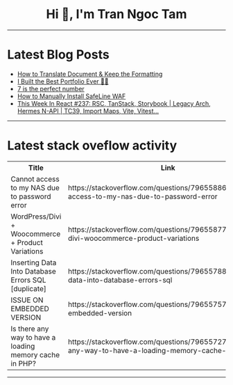 <h1 align="center">Hi 👋, I'm Tran Ngoc Tam</h1>

---

# Latest Blog Posts 
<!-- BLOG-POST-LIST:START -->
- [How to Translate Document &amp; Keep the Formatting](https://dev.to/elenahartmann/how-to-translate-document-keep-the-formatting-35c8)
- [I Built the Best Portfolio Ever 💼✨](https://dev.to/boluwatifeilerioluwa/i-built-the-best-portfolio-ever-2j5p)
- [7 is the perfect number](https://dev.to/juanfrank77/7-is-the-perfect-number-35lf)
- [How to Manually Install SafeLine WAF](https://dev.to/carrie_luo1/how-to-manually-install-safeline-waf-44ko)
- [This Week In React #237: RSC, TanStack, Storybook | Legacy Arch, Hermes N-API | TC39, Import Maps, Vite, Vitest...](https://dev.to/sebastienlorber/this-week-in-react-237-rsc-tanstack-storybook-legacy-arch-hermes-n-api-tc39-import-maps-4jl)
<!-- BLOG-POST-LIST:END -->

---

# Latest stack oveflow activity
<table>
  <tr><th>Title</th><th>Link</th></tr>
  <!-- STACKOVERFLOW:START --><tr><td>Cannot access to my NAS due to password error</td><td>https://stackoverflow.com/questions/79655886/cannot-access-to-my-nas-due-to-password-error</td></tr><tr><td>WordPress/Divi + Woocommerce + Product Variations</td><td>https://stackoverflow.com/questions/79655877/wordpress-divi-woocommerce-product-variations</td></tr><tr><td>Inserting Data Into Database Errors SQL [duplicate]</td><td>https://stackoverflow.com/questions/79655788/inserting-data-into-database-errors-sql</td></tr><tr><td>ISSUE ON EMBEDDED VERSION</td><td>https://stackoverflow.com/questions/79655757/issue-on-embedded-version</td></tr><tr><td>Is there any way to have a loading memory cache in PHP?</td><td>https://stackoverflow.com/questions/79655727/is-there-any-way-to-have-a-loading-memory-cache-in-php</td></tr><!-- STACKOVERFLOW:END -->
</table>

---


